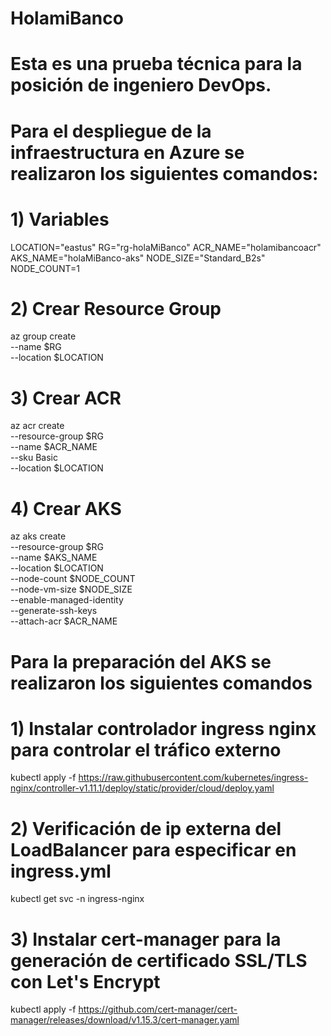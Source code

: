 # HolamiBanco

# Esta es una prueba técnica para la posición de ingeniero DevOps.

# Para el despliegue de la infraestructura en Azure se realizaron los siguientes comandos:

# 1) Variables 
LOCATION="eastus"
RG="rg-holaMiBanco"
ACR_NAME="holamibancoacr"  
AKS_NAME="holaMiBanco-aks"
NODE_SIZE="Standard_B2s"    
NODE_COUNT=1

# 2) Crear Resource Group
az group create \
  --name $RG \
  --location $LOCATION

# 3) Crear ACR 
az acr create \
  --resource-group $RG \
  --name $ACR_NAME \
  --sku Basic \
  --location $LOCATION


# 4) Crear AKS 
az aks create \
  --resource-group $RG \
  --name $AKS_NAME \
  --location $LOCATION \
  --node-count $NODE_COUNT \
  --node-vm-size $NODE_SIZE \
  --enable-managed-identity \
  --generate-ssh-keys \
  --attach-acr $ACR_NAME 

# Para la preparación del AKS se realizaron los siguientes comandos


# 1)  Instalar controlador ingress nginx para controlar el tráfico externo

kubectl apply -f https://raw.githubusercontent.com/kubernetes/ingress-nginx/controller-v1.11.1/deploy/static/provider/cloud/deploy.yaml

# 2) Verificación de ip externa del LoadBalancer para especificar en ingress.yml

kubectl get svc -n ingress-nginx

# 3) Instalar cert-manager para la generación de certificado SSL/TLS con Let's Encrypt

kubectl apply -f https://github.com/cert-manager/cert-manager/releases/download/v1.15.3/cert-manager.yaml







